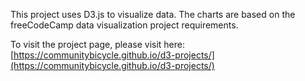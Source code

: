 This project uses D3.js to visualize data. The charts are based on the freeCodeCamp data visualization project requirements.

To visit the project page, please visit here: [https://communitybicycle.github.io/d3-projects/](https://communitybicycle.github.io/d3-projects/)
